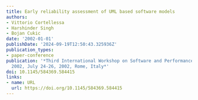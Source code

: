 ```yaml
---
title: Early reliability assessment of UML based software models
authors:
- Vittorio Cortellessa
- Harshinder Singh
- Bojan Cukic
date: '2002-01-01'
publishDate: '2024-09-19T12:50:43.325936Z'
publication_types:
- paper-conference
publication: '*Third International Workshop on Software and Performance, WOSP@ISSTA
  2002, July 24-26, 2002, Rome, Italy*'
doi: 10.1145/584369.584415
links:
- name: URL
  url: https://doi.org/10.1145/584369.584415
---
```

